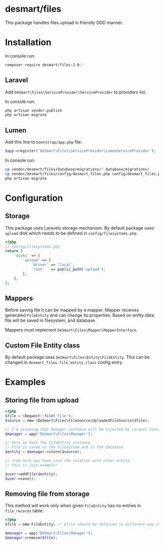 # desmart/files

This package handles files upload in friendly DDD manner.

# Installation

In console run:

```bash
composer require desmart/files:2.0.*
```

## Laravel

Add `DeSmart\Files\ServiceProvider\ServiceProvider` to providers list.

In console run:

```bash
php artisan vendor:publish
php artisan migrate
```

## Lumen

Add this line to `bootstrap/app.php` file:

```php
$app->register('DeSmart\Files\ServiceProvider\LumenServiceProvider');
```

In console run:

```bash
cp vendor/desmart/files/database/migrations/* database/migrations/
cp vendor/desmart/files/config/desmart_files.php config/desmart_files.php
php artisan migrate
```

# Configuration

## Storage

This package uses Laravels storage mechanism. By default package uses `upload` disk which needs to be defined in `config/filesystems.php`.

```php
<?php
// config/filesystems.php
return [
    'disks' => [
        'upload' => [
            'driver' => 'local',
            'root'   => public_path('upload'),        
        ],
    ],
];
```

## Mappers

Before saving file it can be mapped by a mapper. Mapper receives generated `FileEntity` and can change its properties. Based on entity data file will be saved in filesystem, and database.

Mappers must implement `DeSmart\Files\Mapper\MapperInterface`.

## Custom File Entity class

By default package uses `DeSmart\Files\Entity\FileEntity`. This can be changed in `desmart_files.file_entity_class` config entry.

# Examples

## Storing file from upload

```php
<?php
$file = \Request::file('file');
$source = new \DeSmart\Files\FileSource\UploadedFileSource($file);

// I'm assuming that Manager instance will be injected by Laravel Container
$manager = app('DeSmart\Files\Manager');

// Here we have the FileEntity instance
// File is saved on the filesystem and in the database
$entity = $manager->store($source);

// from here you have save the relation with other entity
// this is just example!

$user->addFile($entity);
$user->save();
```

## Removing file from storage

This method will work only when given `FileEntity` has no entries in `file_records` table.

```php
<?php
$file = new FileEntity; // $file should be obtained in different way (e.g through a relation)

$manager = app('DeSmart\Files\Manager');
$manager->remove($file);
```
